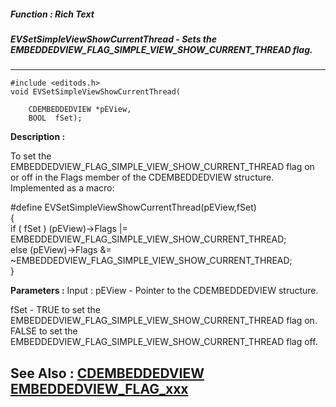 ##### Function : Rich Text
##### EVSetSimpleViewShowCurrentThread - Sets the EMBEDDEDVIEW_FLAG_SIMPLE_VIEW_SHOW_CURRENT_THREAD flag.
---
```
#include <editods.h>
void EVSetSimpleViewShowCurrentThread(

	CDEMBEDDEDVIEW *pEView,
	BOOL  fSet);
```
**Description :**

To set the EMBEDDEDVIEW_FLAG_SIMPLE_VIEW_SHOW_CURRENT_THREAD flag on or off in 
the Flags member of the CDEMBEDDEDVIEW structure.  Implemented as a macro:

#define EVSetSimpleViewShowCurrentThread(pEView,fSet) \
	{\
	 if ( fSet ) (pEView)->Flags |= 
EMBEDDEDVIEW_FLAG_SIMPLE_VIEW_SHOW_CURRENT_THREAD;\
	 else (pEView)->Flags &= 
~EMBEDDEDVIEW_FLAG_SIMPLE_VIEW_SHOW_CURRENT_THREAD;\
	}

**Parameters :**
Input :
pEView  -  Pointer to the CDEMBEDDEDVIEW structure.

fSet  -  TRUE to set the EMBEDDEDVIEW_FLAG_SIMPLE_VIEW_SHOW_CURRENT_THREAD flag on.  FALSE  to set the EMBEDDEDVIEW_FLAG_SIMPLE_VIEW_SHOW_CURRENT_THREAD flag off.



**See Also :**
[CDEMBEDDEDVIEW](/reference/Data/CDEMBEDDEDVIEW)
[EMBEDDEDVIEW_FLAG_xxx](/reference/Symb/EMBEDDEDVIEW_FLAG_xxx)
---
